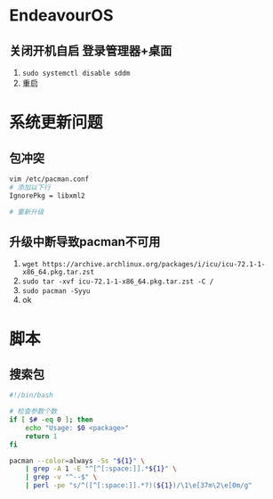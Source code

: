 # EndeavourOS

## 关闭开机自启 登录管理器+桌面

1. `sudo systemctl disable sddm`
2. 重启

# 系统更新问题

## 包冲突

```bash
vim /etc/pacman.conf
# 添加以下行
IgnorePkg = libxml2

# 重新升级
```

## 升级中断导致pacman不可用

1. `wget https://archive.archlinux.org/packages/i/icu/icu-72.1-1-x86_64.pkg.tar.zst`
2. `sudo tar -xvf icu-72.1-1-x86_64.pkg.tar.zst -C /`
3. `sudo pacman -Syyu`
4. ok

# 脚本

## 搜索包

```bash
#!/bin/bash

# 检查参数个数
if [ $# -eq 0 ]; then
    echo "Usage: $0 <package>"
    return 1
fi

pacman --color=always -Ss "${1}" \
    | grep -A 1 -E "^[^[:space:]].*${1}" \
    | grep -v "^--$" \
    | perl -pe "s/^([^[:space:]].*?)(${1})/\1\e[37m\2\e[0m/g"
```